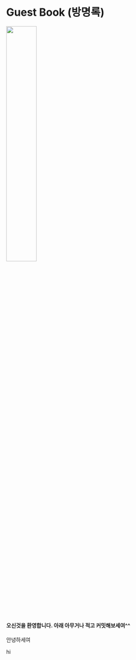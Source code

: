 # Guest Book (방명록)

<img src="https://user-images.githubusercontent.com/26598708/79863920-880cb280-8413-11ea-91db-d91d16f0d3d9.gif" width="40%">

#### 오신것을 환영합니다. 아래 아무거나 적고 커밋해보세여^^

안녕하세여

hi
